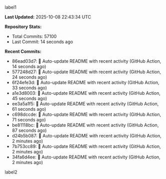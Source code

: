 
label1 
<!-- ACTIVITY_START -->
**Last Updated:** 2025-10-08 22:43:34 UTC

**Repository Stats:**
- Total Commits: 57100
- Last Commit: 14 seconds ago

**Recent Commits:**
- 86ead03d7: 🤖 Auto-update README with recent activity (GitHub Action, 14 seconds ago)
- 577248d27: 🤖 Auto-update README with recent activity (GitHub Action, 24 seconds ago)
- 6f24efe3d: 🤖 Auto-update README with recent activity (GitHub Action, 33 seconds ago)
- a1e3d8003: 🤖 Auto-update README with recent activity (GitHub Action, 45 seconds ago)
- ee3a5a1f5: 🤖 Auto-update README with recent activity (GitHub Action, 61 seconds ago)
- c698dccde: 🤖 Auto-update README with recent activity (GitHub Action, 71 seconds ago)
- be81118bc: 🤖 Auto-update README with recent activity (GitHub Action, 87 seconds ago)
- d24b5b087: 🤖 Auto-update README with recent activity (GitHub Action, 2 minutes ago)
- 7b753cc89: 🤖 Auto-update README with recent activity (GitHub Action, 2 minutes ago)
- 34fa6d4ee: 🤖 Auto-update README with recent activity (GitHub Action, 2 minutes ago)
<!-- ACTIVITY_END -->

label2
